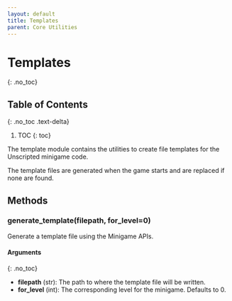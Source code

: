 ```yaml
---
layout: default
title: Templates
parent: Core Utilities
---
```


# Templates
{: .no_toc}

## Table of Contents
{: .no_toc .text-delta}

1. TOC
{: toc}

The template module contains the utilities to create file templates for the Unscripted
    minigame code.

The template files are generated when the game starts and are replaced if none are found.

## Methods

### generate_template(filepath, for_level=0)

Generate a template file using the Minigame APIs.

#### Arguments
{: .no_toc}

- **filepath** (str): The path to where the template file will be written.
- **for_level** (int): The corresponding level for the minigame. Defaults to 0.